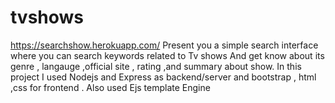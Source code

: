 # tvshows
https://searchshow.herokuapp.com/
Present you a simple search interface 
where you can search keywords related to Tv shows 
And get know about its genre , langauge ,official site , rating ,and summary about show.
In this project I used Nodejs and Express as backend/server and bootstrap , html ,css 
for frontend . 
Also used Ejs template Engine
